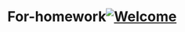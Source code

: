 # For-homework[![Welcome](https://img.shields.io/badge/Welcome-to%20My%20Repository-green)](https://github.com/ggest2/For-homework)

